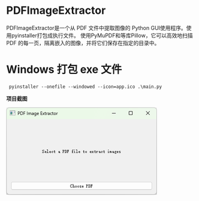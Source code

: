 # PDFImageExtractor

PDFImageExtractor是一个从 PDF 文件中提取图像的 Python GUI使用程序。使用pyinstaller打包成执行文件。
使用PyMuPDF和等库Pillow，它可以高效地扫描 PDF 的每一页，隔离嵌入的图像，并将它们保存在指定的目录中。

# Windows 打包 exe 文件
```angular2html
 pyinstaller --onefile --windowed --icon=app.ico .\main.py 
```


**项目截图**

![项目截图](https://github.com/Zzhenping/PDFImageExtractor/blob/main/docs/image.png?raw=true)
